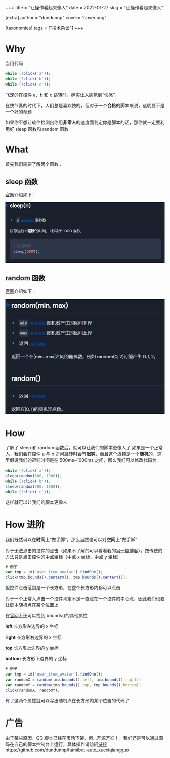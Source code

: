 +++
title = "让操作看起来像人"
date = 2022-01-27
slug = "让操作看起来像人"


[extra]
author = "dundunnp"
cover= "cover.png"

[taxonomies]
tags = ["技术杂谈"]
+++

# Why

当用代码

```js
while (!click('a'));
while (!click('b'));
while (!click('c'));
```

飞速的在控件 a、b 和 c 跳转时，确实让人感觉到“快感”，

在快节奏的时代下，人们总是喜欢快的，但对于一个**合格**的脚本来说，这明显不是一个好的命题

如果你不想让软件检测出你用**非常人**的速度而判定你是脚本的话，那你就一定要利用好 sleep 函数和 random 函数

# What

首先我们需要了解两个函数：

## sleep 函数

[官网](https://docs.hamibot.com/reference/globals/#sleepn)介绍如下：

![](289ed24836d293a0.png)

## random 函数

[官网](https://docs.hamibot.com/reference/globals#randommin-max)介绍如下：

![](d80a0f0594090e9c.png)

# How

了解了 sleep 和 random 函数后，就可以让我们的脚本更像人了
如果是一个正常人，我们会在控件 a 与 b 之间跳转时会有**迟钝**，而且这个迟钝是一个**随机**的，这里假设我们的迟钝时间是在 500ms~1000ms 之间，那么我们可以修改代码为

```js
while (!click('a'));
sleep(random(500, 1000));
while (!click('b'));
sleep(random(500, 1000));
while (!click('c'));
```

这样就可以让我们的脚本更像人

# How 进阶

我们既然可以在**时间**上“做手脚”，那么当然也可以对**空间**上“做手脚”

对于无法点击的控件的点击（如果不了解的可以看看我的[另一篇博客](/ru-he-dian-ji-wu-fa-dian-ji-de-kong-jian/)），按传统的方法只是点击控件的中点坐标（中点 x 坐标、中点 y 坐标）

```js
# 例子
var tmp = id('user_item_avatar').findOne();
click(tmp.bounds().centerX(), tmp.bounds().centerY());
```

但控件点击范围是一个长方形，在整个长方形内都可以点击

对于一个正常人点击一个控件肯定不是一直点在一个控件的中心点，因此我们也要让脚本随机点在某个位置上

在[官网](https://docs.hamibot.com/reference/widgetsBasedAutomation#rect)上还可以找到 bounds()的其他属性

**left** 长方形左边界的 x 坐标

**right** 长方形右边界的 x 坐标

**top** 长方形上边界的 y 坐标

**bottom** 长方形下边界的 y 坐标

```js
# 例子
var tmp = id('user_item_avatar').findOne();
var randomX = random(tmp.bounds().left, tmp.bounds().right);
var randomY = random(tmp.bounds().top, tmp.bounds().bottom);
click(randomX, randomY);
```

有了这两个属性就可以写出随机点在长方形内某个位置的代码了

# 广告

由于某些原因，QG 脚本已经在市场下架，但...开源万岁！，我们还是可以通过源码在自己的脚本控制台上运行，具体操作请访问[链接](https://github.com/dundunnp/hamibot-auto_xuexiqiangguo)
https://github.com/dundunnp/hamibot-auto_xuexiqiangguo
